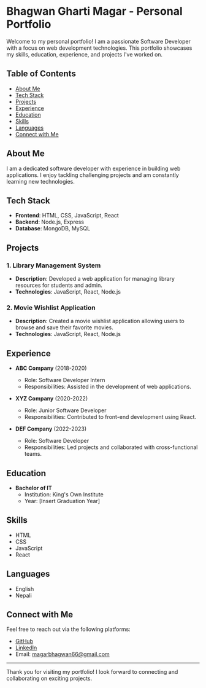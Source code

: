 # Bhagwan Gharti Magar - Personal Portfolio

Welcome to my personal portfolio! I am a passionate Software Developer with a focus on web development technologies. This portfolio showcases my skills, education, experience, and projects I've worked on.

## Table of Contents

- [About Me](#about-me)
- [Tech Stack](#tech-stack)
- [Projects](#projects)
- [Experience](#experience)
- [Education](#education)
- [Skills](#skills)
- [Languages](#languages)
- [Connect with Me](#connect-with-me)

## About Me

I am a dedicated software developer with experience in building web applications. I enjoy tackling challenging projects and am constantly learning new technologies.

## Tech Stack

- **Frontend**: HTML, CSS, JavaScript, React
- **Backend**: Node.js, Express
- **Database**: MongoDB, MySQL

## Projects

### 1. Library Management System
- **Description**: Developed a web application for managing library resources for students and admin.
- **Technologies**: JavaScript, React, Node.js

### 2. Movie Wishlist Application
- **Description**: Created a movie wishlist application allowing users to browse and save their favorite movies.
- **Technologies**: JavaScript, React, Node.js

## Experience

- **ABC Company** (2018-2020)
  - Role: Software Developer Intern
  - Responsibilities: Assisted in the development of web applications.

- **XYZ Company** (2020-2022)
  - Role: Junior Software Developer
  - Responsibilities: Contributed to front-end development using React.

- **DEF Company** (2022-2023)
  - Role: Software Developer
  - Responsibilities: Led projects and collaborated with cross-functional teams.

## Education

- **Bachelor of IT**
  - Institution: King's Own Institute
  - Year: [Insert Graduation Year]

## Skills

- HTML
- CSS
- JavaScript
- React

## Languages

- English
- Nepali

## Connect with Me

Feel free to reach out via the following platforms:

- [GitHub](https://github.com/Bhagwan06)
- [LinkedIn](https://www.linkedin.com/in/bhagwan-gharti-magar-5762901a5)
- Email: magarbhagwan66@gmail.com

---

Thank you for visiting my portfolio! I look forward to connecting and collaborating on exciting projects.
